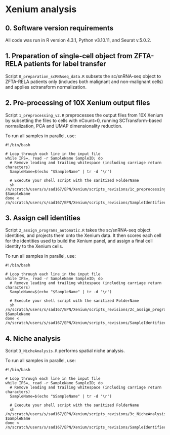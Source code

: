 # Xenium analysis


## 0. Software version requirements 

All code was run in R version 4.3.1, Python v3.10.11, and Seurat v.5.0.2. 


## 1. Preparation of single-cell object from ZFTA-RELA patients for label transfer
Script `0_preparation_scRNAseq_data.R` subsets the sc/snRNA-seq object to ZFTA-RELA patients only (includes both malignant and non-malignant cells) and applies sctransform normalization.

## 2. Pre-processing of 10X Xenium output files
Script `1_preprocessing_v2.R` preprocesses the output files from 10X Xenium by subsetting the files to cells with nCount>0, running SCTransform-based normalization, PCA and UMAP dimensionality reduction.

To run all samples in parallel, use:

```
#!/bin/bash

# Loop through each line in the input file
while IFS=, read -r SampleName SampleID; do
  # Remove leading and trailing whitespace (including carriage return characters)
  SampleName=$(echo "$SampleName" | tr -d '\r')

  # Execute your shell script with the sanitized FolderName
  sh /n/scratch/users/s/sad167/EPN/Xenium/scripts_revisions/1c_preprocessing_v2.sh $SampleName
done < /n/scratch/users/s/sad167/EPN/Xenium/scripts_revisions/SampleIdentifier.csv
```



## 3. Assign cell identities
Script `2_assign_programs_automatic.R` takes the sc/snRNA-seq object identities, and projects them onto the Xenium data. It then scores each cell for the identities used tp build the Xenium panel, and assign a final cell identity to the Xenium cells.

To run all samples in parallel, use:

```
#!/bin/bash

# Loop through each line in the input file
while IFS=, read -r SampleName SampleID; do
  # Remove leading and trailing whitespace (including carriage return characters)
  SampleName=$(echo "$SampleName" | tr -d '\r')

  # Execute your shell script with the sanitized FolderName
  sh /n/scratch/users/s/sad167/EPN/Xenium/scripts_revisions/2c_assign_programs_automatic.sh $SampleName
done < /n/scratch/users/s/sad167/EPN/Xenium/scripts_revisions/SampleIdentifier.csv
```

## 4. Niche analysis
Script `3_NicheAnalysis.R` performs spatial niche analysis.


To run all samples in parallel, use:

```
#!/bin/bash

# Loop through each line in the input file
while IFS=, read -r SampleName SampleID; do
  # Remove leading and trailing whitespace (including carriage return characters)
  SampleName=$(echo "$SampleName" | tr -d '\r')

  # Execute your shell script with the sanitized FolderName
  sh /n/scratch/users/s/sad167/EPN/Xenium/scripts_revisions/3c_NicheAnalysis.sh $SampleName
done < /n/scratch/users/s/sad167/EPN/Xenium/scripts_revisions/SampleIdentifier.csv
```